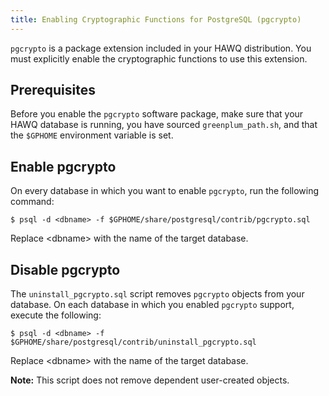 ```yaml
---
title: Enabling Cryptographic Functions for PostgreSQL (pgcrypto)
---
```


<!--
Licensed to the Apache Software Foundation (ASF) under one
or more contributor license agreements.  See the NOTICE file
distributed with this work for additional information
regarding copyright ownership.  The ASF licenses this file
to you under the Apache License, Version 2.0 (the
"License"); you may not use this file except in compliance
with the License.  You may obtain a copy of the License at

  http://www.apache.org/licenses/LICENSE-2.0

Unless required by applicable law or agreed to in writing,
software distributed under the License is distributed on an
"AS IS" BASIS, WITHOUT WARRANTIES OR CONDITIONS OF ANY
KIND, either express or implied.  See the License for the
specific language governing permissions and limitations
under the License.
-->

`pgcrypto` is a package extension included in your HAWQ distribution. You must explicitly enable the cryptographic functions to use this extension.

## Prerequisites <a id="pgcryptoprereq"></a>


Before you enable the `pgcrypto` software package, make sure that your HAWQ database is running, you have sourced `greenplum_path.sh`, and that the `$GPHOME` environment variable is set.

## Enable pgcrypto <a id="enablepgcrypto"></a>

On every database in which you want to enable `pgcrypto`, run the following command:

``` shell
$ psql -d <dbname> -f $GPHOME/share/postgresql/contrib/pgcrypto.sql
```
	
Replace \<dbname\> with the name of the target database.
	
## Disable pgcrypto <a id="uninstallpgcrypto"></a>

The `uninstall_pgcrypto.sql` script removes `pgcrypto` objects from your database.  On each database in which you enabled `pgcrypto` support, execute the following:

``` shell
$ psql -d <dbname> -f $GPHOME/share/postgresql/contrib/uninstall_pgcrypto.sql
```

Replace \<dbname\> with the name of the target database.
	
**Note:**  This script does not remove dependent user-created objects.
